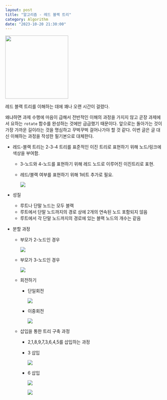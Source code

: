 ```yaml
---
layout: post
title: "알고리즘 - 레드 블랙 트리"
category: Algorithm
date: "2023-10-20 21:30:00"
---
```


<img src="@image/2023-10-20/1.png" width="200"></img>

레드 블랙 트리를 이해하는 데에 꽤나 오랜 시간이 걸렸다.

왜냐하면 과제 수행에 마음이 급해서 전반적인 이해의 과정을 가지지 않고 곧장 과제에서 요하는 `rotate` 함수를 완성하는 것에만 급급했기 때문이다. 앞으로는 돌아가는 것이 가장 가까운 길이라는 것을 명심하고 꾸벅꾸벅 걸어나가야 할 것 같다. 이번 글은 글 대신 이해하는 과정을 작성한 필기본으로 대체한다. 

- 레드-블랙 트리는 2-3-4 트리를 표준적인 이진 트리로 표현하기 위해 노드/링크에 색상을 부여함.
    - 3-노드와 4-노드를 표현하기 위해 레드 노드로 이루어진 이진트리로 표현.
    - 레드/블랙 여부를 표현하기 위해 1비트 추가로 필요.
        
        <img src="@image/2023-10-20/2.png"></img>

        
- 성질
    - 루트나 단말 노드는 모두 블랙
    - 루트에서 단말 노드까지의 경로 상에 2개의 연속된 노드 포함되지 않음
    - 루트에서 각 단말 노드까지의 경로에 있는 블랙 노드의 개수는 같음
- 분할 과정
    - 부모가 2-노드인 경우
        
        <img src="@image/2023-10-20/3.jpeg"></img>

        
    - 부모가 3-노드인 경우
        
        <img src="@image/2023-10-20/4.jpeg"></img>

        
    - 회전하기
        - 단일회전
            
            <img src="@image/2023-10-20/5.jpeg"></img>

            
        - 이중회전
            
            <img src="@image/2023-10-20/6.jpeg"></img>

            
    - 삽입을 통한 트리 구축 과정
        - 2,1,8,9,7,3,6,4,5를 삽입하는 과정
        - 3 삽입
            
            <img src="@image/2023-10-20/7.jpeg"></img>

            
        - 6 삽입
            
            <img src="@image/2023-10-20/8.jpeg"></img>

            
            <img src="@image/2023-10-20/9.jpeg"></img>
